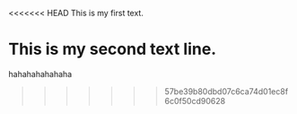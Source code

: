 <<<<<<< HEAD
This is my first text.

This is my second text line.
=======
hahahahahahaha
>>>>>>> 57be39b80dbd07c6ca74d01ec8f6c0f50cd90628
